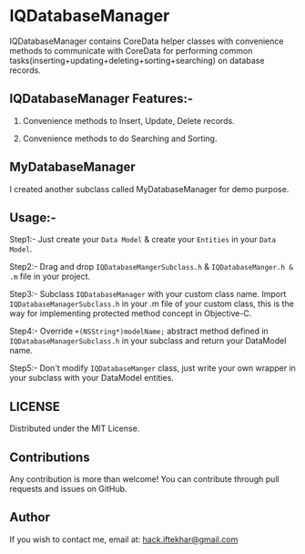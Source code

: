 IQDatabaseManager
=============
IQDatabaseManager contains CoreData helper classes with convenience methods to communicate with CoreData for performing common tasks(inserting+updating+deleting+sorting+searching) on database records.
## IQDatabaseManager Features:-

1) Convenience methods to Insert, Update, Delete records.

2) Convenience methods to do Searching and Sorting.


MyDatabaseManager
---
I created another subclass called MyDatabaseManager for demo purpose.


## Usage:-

Step1:- Just create your `Data Model` & create your `Entities` in your `Data Model`.

Step2:- Drag and drop `IQDatabaseMangerSubclass.h` & `IQDatabaseManger.h & .m` file in your project.

Step3:- Subclass `IQDatabaseManager` with your custom class name. Import `IQDatabaseManagerSubclass.h` in your .m file of your custom class, this is the way for implementing protected method concept in Objective-C.

Step4:- Override `+(NSString*)modelName;` abstract method defined in `IQDatabaseManagerSubclass.h` in your subclass and return your DataModel name.

Step5:- Don't modify `IQDatabaseManger` class, just write your own wrapper in your subclass with your DataModel entities.


LICENSE
---
Distributed under the MIT License.

Contributions
---
Any contribution is more than welcome! You can contribute through pull requests and issues on GitHub.

Author
---
If you wish to contact me, email at: hack.iftekhar@gmail.com
